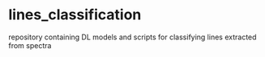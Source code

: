 # lines_classification
repository containing DL models and scripts for classifying lines extracted from spectra
